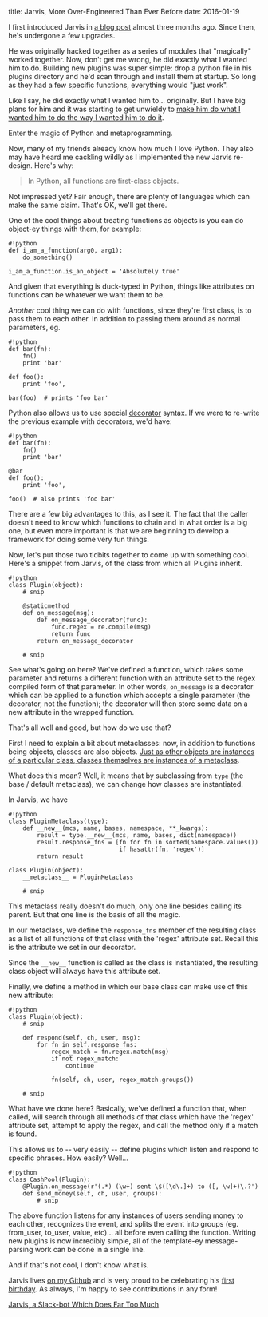 title: Jarvis, More Over-Engineered Than Ever Before
date: 2016-01-19

I first introduced Jarvis in [a blog post](/blog/2015-10-17-jarvis) almost
three months ago. Since then, he's undergone a few upgrades.

He was originally hacked together as a series of modules that "magically"
worked together. Now, don't get me wrong, he did exactly what I wanted him to
do. Building new plugins was super simple: drop a python file in his plugins
directory and he'd scan through and install them at startup. So long as they
had a few specific functions, everything would "just work".

Like I say, he did exactly what I wanted him to... originally. But I have big
plans for him and it was starting to get unwieldy to [make him do what I wanted
him to do the way I wanted him to do it](https://youtu.be/b1xnSRjPscI?t=22s).

Enter the magic of Python and metaprogramming.

Now, many of my friends already know how much I love Python. They also may have
heard me cackling wildly as I implemented the new Jarvis re-design. Here's why:

> In Python, all functions are first-class objects.

Not impressed yet? Fair enough, there are plenty of languages which can make
the same claim. That's OK, we'll get there.

One of the cool things about treating functions as objects is you can do
object-ey things with them, for example:

    #!python
    def i_am_a_function(arg0, arg1):
        do_something()

    i_am_a_function.is_an_object = 'Absolutely true'

And given that everything is duck-typed in Python, things like attributes on
functions can be whatever we want them to be.

_Another_ cool thing we can do with functions, since they're first class, is to
pass them to each other. In addition to passing them around as normal
parameters, eg.

    #!python
    def bar(fn):
        fn()
        print 'bar'

    def foo():
        print 'foo',

    bar(foo)  # prints 'foo bar'

Python also allows us to use special
[decorator](https://wiki.python.org/moin/PythonDecorators) syntax. If we were
to re-write the previous example with decorators, we'd have:

    #!python
    def bar(fn):
        fn()
        print 'bar'

    @bar
    def foo():
        print 'foo',

    foo()  # also prints 'foo bar'

There are a few big advantages to this, as I see it. The fact that the caller
doesn't need to know which functions to chain and in what order is a big one,
but even more important is that we are beginning to develop a framework for
doing some very fun things.

Now, let's put those two tidbits together to come up with something cool.
Here's a snippet from Jarvis, of the class from which all Plugins inherit.

    #!python
    class Plugin(object):
        # snip

        @staticmethod
        def on_message(msg):
            def on_message_decorator(func):
                func.regex = re.compile(msg)
                return func
            return on_message_decorator

        # snip

See what's going on here? We've defined a function, which takes some parameter
and returns a different function with an attribute set to the regex compiled
form of that parameter. In other words, `on_message` is a decorator which can
be applied to a function which accepts a single parameter (the decorator, not
the function); the decorator will then store some data on a new attribute in
the wrapped function.

That's all well and good, but how do we use that?

First I need to explain a bit about metaclasses: now, in addition to functions
being objects, classes are also objects. [Just as other objects are instances
of a particular class, classes themselves are instances of a
metaclass](https://en.wikibooks.org/wiki/Python_Programming/Metaclasses).

What does this mean? Well, it means that by subclassing from `type` (the base /
default metaclass), we can change how classes are instantiated.

In Jarvis, we have

    #!python
    class PluginMetaclass(type):
        def __new__(mcs, name, bases, namespace, **_kwargs):
            result = type.__new__(mcs, name, bases, dict(namespace))
            result.response_fns = [fn for fn in sorted(namespace.values())
                                   if hasattr(fn, 'regex')]
            return result

    class Plugin(object):
        __metaclass__ = PluginMetaclass

        # snip

This metaclass really doesn't do much, only one line besides calling its
parent. But that one line is the basis of all the magic.

In our metaclass, we define the `response_fns` member of the resulting class as
a list of all functions of that class with the 'regex' attribute set. Recall
this is the attribute we set in our decorator.

Since the `__new__` function is called as the class is instantiated, the
resulting class object will always have this attribute set.

Finally, we define a method in which our base class can make use of this new
attribute:

    #!python
    class Plugin(object):
        # snip

        def respond(self, ch, user, msg):
            for fn in self.response_fns:
                regex_match = fn.regex.match(msg)
                if not regex_match:
                    continue

                fn(self, ch, user, regex_match.groups())

        # snip

What have we done here? Basically, we've defined a function that, when called,
will search through all methods of that class which have the 'regex' attribute
set, attempt to apply the regex, and call the method only if a match is found.

This allows us to -- very easily -- define plugins which listen and respond to
specific phrases. How easily? Well...

    #!python
    class CashPool(Plugin):
        @Plugin.on_message(r'(.*) (\w+) sent \$([\d\.]+) to ([, \w]+)\.?')
        def send_money(self, ch, user, groups):
            # snip

The above function listens for any instances of users sending money to each
other, recognizes the event, and splits the event into groups (eg. from_user,
to_user, value, etc)... all before even calling the function. Writing new
plugins is now incredibly simple, all of the template-ey message-parsing work
can be done in a single line.

And if that's not cool, I don't know what is.

Jarvis lives [on my Github](https://github.com/TheKevJames/jarvis) and is very
proud to be celebrating his
[first birthday](https://github.com/TheKevJames/jarvis/releases/tag/1.0.0). As
always, I'm happy to see contributions in any form!

<div class='prev-post'><a href='/blog/2015-10-17-jarvis'>Jarvis, a Slack-bot
Which Does Far Too Much</a></div>
